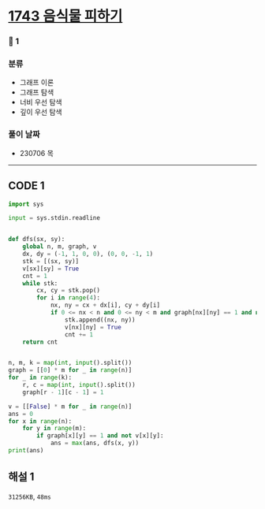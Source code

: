 # [1743 음식물 피하기](https://www.acmicpc.net/problem/1743)

### 🥈 1

### 분류

- 그래프 이론
- 그래프 탐색
- 너비 우선 탐색
- 깊이 우선 탐색

### 풀이 날짜

- 230706 목

---

## CODE 1

```python
import sys

input = sys.stdin.readline


def dfs(sx, sy):
    global n, m, graph, v
    dx, dy = (-1, 1, 0, 0), (0, 0, -1, 1)
    stk = [(sx, sy)]
    v[sx][sy] = True
    cnt = 1
    while stk:
        cx, cy = stk.pop()
        for i in range(4):
            nx, ny = cx + dx[i], cy + dy[i]
            if 0 <= nx < n and 0 <= ny < m and graph[nx][ny] == 1 and not v[nx][ny]:
                stk.append((nx, ny))
                v[nx][ny] = True
                cnt += 1
    return cnt


n, m, k = map(int, input().split())
graph = [[0] * m for _ in range(n)]
for _ in range(k):
    r, c = map(int, input().split())
    graph[r - 1][c - 1] = 1

v = [[False] * m for _ in range(n)]
ans = 0
for x in range(n):
    for y in range(m):
        if graph[x][y] == 1 and not v[x][y]:
            ans = max(ans, dfs(x, y))
print(ans)

```

## 해설 1

`31256KB`, `48ms`
